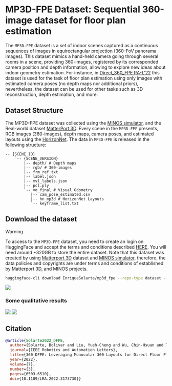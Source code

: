 # MP3D-FPE Dataset: Sequential 360-image dataset for floor plan estimation

The `MP3D-FPE` dataset is a set of indoor scenes captured as a continuous sequences of images in equirectangular projection (360-FoV panorama images). 
This dataset mimics a hand-held camera going through several rooms in a scene, providing 360-images, registered by its corresponded camera position and depth information, 
allowing to explore new ideas about indoor geometry estimation. For instance, in [Direct_360_FPE RA-L'22](https://github.com/EnriqueSolarte/direct_360_FPE) 
this dataset is used for the task of floor plan estimation using only images with estimated camera poses (no depth maps nor additional priors), nevertheless, 
the dataset can be used for other tasks such as 3D reconstruction, depth estimation, and more.

## Dataset Structure

The MP3D-FPE dataset was collected using the [MINOS simulator](https://minosworld.github.io/), and the Real-world dataset [MatterPort 3D](https://niessner.github.io/Matterport/). 
Every scene in the `MP3D-FPE` presents, RGB images (360-images), depth maps, camera poses, and estimated layouts using the [HorizonNet](https://github.com/sunset1995/HorizonNet). 
The data in `MP3D-FPE` is released in the following structure:

```
-- {SCENE_ID}
    `-- {SCENE_VERSION}
        |-- depth/ # Depth maps
        |-- rgb/ # 360-images
        |-- frm_ref.txt
        |-- label.json
        |-- mvl_labels.json
        |-- pcl.ply
        `-- vo_final # Visual Odometry 
           |-- cam_pose_estimated.csv
           |-- hn_mp3d # HorizonNet Layouts
           `-- keyframe_list.txt
```

## Download the dataset

> [!WARNING]  
> To access to the `MP3D-FPE` dataset, you need to create an login on HuggingFace and accept the terms and conditions described [HERE](https://huggingface.co/datasets/EnriqueSolarte/mp3d_fpe).
> You will need around ~320GB to store the entire dataset. Note that this dataset was created by using [Matterport 3D](https://niessner.github.io/Matterport/) dataset and [MINOS simulator](https://minosworld.github.io/),
> therefore, the data policies and copyrights are under terms and conditions of established by Matterport 3D, and MINOS projects.

```bash
huggingface-cli download EnriqueSolarte/mp3d_fpe --repo-type dataset --local-dir ${LOCAL_DIR}
```

![](https://i.imgur.com/QxyEfdZ.gif)

### Some qualitative results 
![](https://i.imgur.com/32z3q3i.png)
![](https://i.imgur.com/xgvAm4d.png)

## Citation
```bibtex
@article{Solarte2022_DFPE,
  author={Solarte, Bolivar and Liu, Yueh-Cheng and Wu, Chin-Hsuan and Tsai, Yi-Hsuan and Sun, Min},
  journal={IEEE Robotics and Automation Letters}, 
  title={360-DFPE: Leveraging Monocular 360-Layouts for Direct Floor Plan Estimation}, 
  year={2022},
  volume={7},
  number={3},
  pages={6503-6510},
  doi={10.1109/LRA.2022.3173730}}
```
